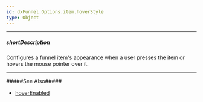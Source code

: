 ```yaml
---
id: dxFunnel.Options.item.hoverStyle
type: Object
---
```

---
##### shortDescription
Configures a funnel item's appearance when a user presses the item or hovers the mouse pointer over it.

---
#####See Also#####
- [hoverEnabled](/api-reference/20%20Data%20Visualization%20Widgets/dxFunnel/1%20Configuration/hoverEnabled.md '/Documentation/ApiReference/UI_Components/dxFunnel/Configuration/#hoverEnabled')